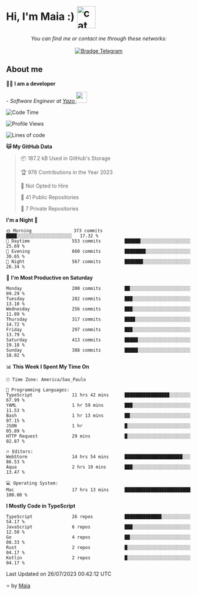 <h1 align="left">Hi, I'm Maia :) 
<img src="https://emojis.slackmojis.com/emojis/images/1643509834/36299/black-cat.gif?1643509834" width="50" height="60" align="center"  alt="cat"/>
</h1>

<p align="center">
    <i>You can find me or contact me through these networks:</i>
    <br/><br/>
    <a href="https://t.me/mrootx" target="_blank">
        <img src="https://img.shields.io/badge/-Telegram-2CA5E0?logo=telegram&style=flat&logoColor=white" alt="Bradge Telegram" />
    </a>
</p>

## About me

:technologist: <strong>I am a developer</strong> <br>

<p><em> - Software Engineer at <a href="[https://pdasolucoes.com.br](https://yazo.com.br/)">Yazo
</a><img src="https://media.giphy.com/media/WUlplcMpOCEmTGBtBW/giphy.gif" width="30"> 
</em></p>

<!--START_SECTION:waka-->
![Code Time](http://img.shields.io/badge/Code%20Time-2%2C960%20hrs%2031%20mins-blue)

![Profile Views](http://img.shields.io/badge/Profile%20Views-8-blue)

![Lines of code](https://img.shields.io/badge/From%20Hello%20World%20I%27ve%20Written-593.1%20thousand%20lines%20of%20code-blue)

**🐱 My GitHub Data** 

> 📦 187.2 kB Used in GitHub's Storage 
 > 
> 🏆 978 Contributions in the Year 2023
 > 
> 🚫 Not Opted to Hire
 > 
> 📜 41 Public Repositories 
 > 
> 🔑 7 Private Repositories 
 > 
**I'm a Night 🦉** 

```text
🌞 Morning                373 commits         ████░░░░░░░░░░░░░░░░░░░░░   17.32 % 
🌆 Daytime                553 commits         ██████░░░░░░░░░░░░░░░░░░░   25.69 % 
🌃 Evening                660 commits         ████████░░░░░░░░░░░░░░░░░   30.65 % 
🌙 Night                  567 commits         ███████░░░░░░░░░░░░░░░░░░   26.34 % 
```
📅 **I'm Most Productive on Saturday** 

```text
Monday                   200 commits         ██░░░░░░░░░░░░░░░░░░░░░░░   09.29 % 
Tuesday                  282 commits         ███░░░░░░░░░░░░░░░░░░░░░░   13.10 % 
Wednesday                256 commits         ███░░░░░░░░░░░░░░░░░░░░░░   11.89 % 
Thursday                 317 commits         ████░░░░░░░░░░░░░░░░░░░░░   14.72 % 
Friday                   297 commits         ███░░░░░░░░░░░░░░░░░░░░░░   13.79 % 
Saturday                 413 commits         █████░░░░░░░░░░░░░░░░░░░░   19.18 % 
Sunday                   388 commits         █████░░░░░░░░░░░░░░░░░░░░   18.02 % 
```


📊 **This Week I Spent My Time On** 

```text
🕑︎ Time Zone: America/Sao_Paulo

💬 Programming Languages: 
TypeScript               11 hrs 42 mins      █████████████████░░░░░░░░   67.99 % 
YAML                     1 hr 59 mins        ███░░░░░░░░░░░░░░░░░░░░░░   11.53 % 
Bash                     1 hr 13 mins        ██░░░░░░░░░░░░░░░░░░░░░░░   07.15 % 
JSON                     1 hr                █░░░░░░░░░░░░░░░░░░░░░░░░   05.89 % 
HTTP Request             29 mins             █░░░░░░░░░░░░░░░░░░░░░░░░   02.87 % 

🔥 Editors: 
WebStorm                 14 hrs 54 mins      ██████████████████████░░░   86.53 % 
Aqua                     2 hrs 19 mins       ███░░░░░░░░░░░░░░░░░░░░░░   13.47 % 

💻 Operating System: 
Mac                      17 hrs 13 mins      █████████████████████████   100.00 % 
```

**I Mostly Code in TypeScript** 

```text
TypeScript               26 repos            ██████████████░░░░░░░░░░░   54.17 % 
JavaScript               6 repos             ███░░░░░░░░░░░░░░░░░░░░░░   12.50 % 
Go                       4 repos             ██░░░░░░░░░░░░░░░░░░░░░░░   08.33 % 
Rust                     2 repos             █░░░░░░░░░░░░░░░░░░░░░░░░   04.17 % 
Kotlin                   2 repos             █░░░░░░░░░░░░░░░░░░░░░░░░   04.17 % 
```




 Last Updated on 26/07/2023 00:42:12 UTC
<!--END_SECTION:waka-->

⭐️ by [Maia](https://github.com/gabrielmaialva33/)


